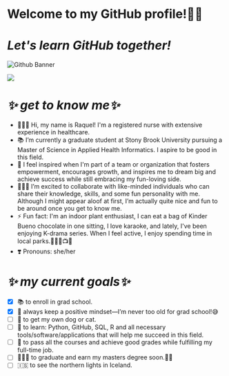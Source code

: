 # **Welcome to my GitHub profile!👋🏼**
# _Let's learn GitHub together!_
![Github Banner](https://github.com/user-attachments/assets/07e28a39-9fec-4089-91b9-e18ae0085808)

![](https://komarev.com/ghpvc/?username=raqssoriano&color=orange)

# _**✨ get to know me✨**_
- 👩🏻‍⚕️ Hi, my name is Raquel! I'm a registered nurse with extensive experience in healthcare.
- 📚 I’m currently a graduate student at Stony Brook University pursuing a Master of Science in Applied Health Informatics. I aspire to be good in this field.
- 🎯 I feel inspired when I'm part of a team or organization that fosters empowerment, encourages growth, and inspires me to dream big and achieve success while still embracing my fun-loving side.
- 👩🏻‍💻 I’m excited to collaborate with like-minded individuals who can share their knowledge, skills, and some fun personality with me. Although I might appear aloof at first, I’m actually quite nice and fun to be around once you get to know me.
- ⚡️ Fun fact: I'm an indoor plant enthusiast, I can eat a bag of Kinder Bueno chocolate in one sitting, I love karaoke, and lately, I've been enjoying K-drama series. When I feel active, I enjoy spending time in local parks.🌿🍫🎤📺🌳
- ❣️ Pronouns: she/her



# _**✨ my current goals✨**_
- [x] 📚 to enroll in grad school.
- [x] 🤍 always keep a positive mindset—I’m never too old for grad school!😅
- [ ] 💭 to get my own dog or cat.
- [ ] 📌 to learn: Python, GitHub, SQL, R and all necessary tools/software/applications that will help me succeed in this field.
- [ ] 🎯 to pass all the courses and achieve good grades while fulfilling my full-time job.
- [ ] 👩🏻‍🎓 to graduate and earn my masters degree soon.🙏🏼
- [ ] 🇮🇸 to see the northern lights in Iceland.

<!---
raqssoriano/raqssoriano is a ✨ special ✨ repository because its `README.md` (this file) appears on your GitHub profile.
You can click the Preview link to take a look at your changes.
--->
